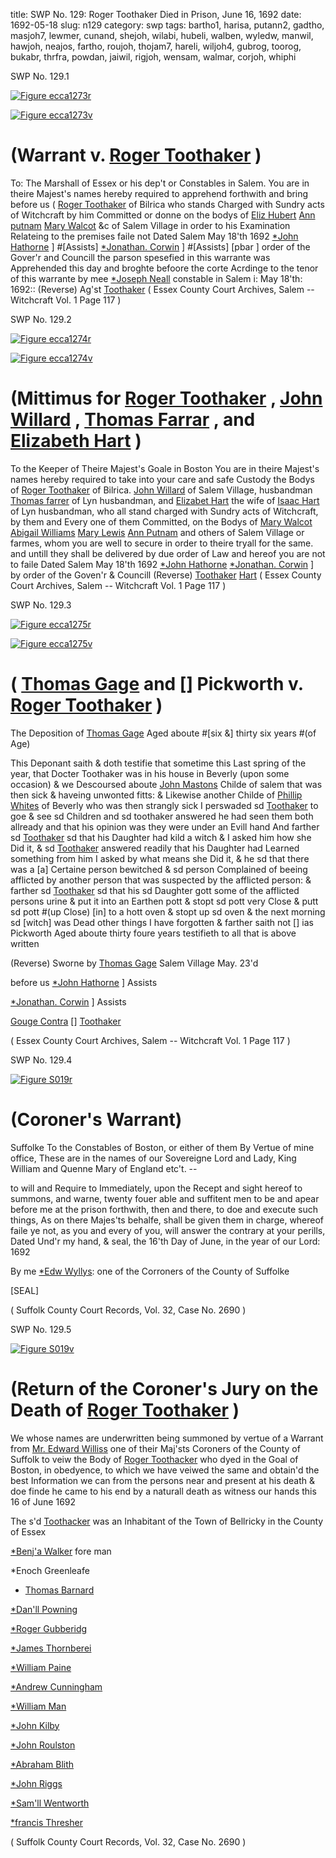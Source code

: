 title: SWP No. 129: Roger Toothaker Died in Prison, June 16, 1692
date: 1692-05-18
slug: n129
category: swp
tags: bartho1, harisa, putann2, gadtho, masjoh7, lewmer, cunand, shejoh, wilabi, hubeli, walben, wyledw, manwil, hawjoh, neajos, fartho, roujoh, thojam7, hareli, wiljoh4, gubrog, toorog, bukabr, thrfra, powdan, jaiwil, rigjoh, wensam, walmar, corjoh, whiphi




<div markdown class="doc" id="n129.1">

<div class="doc_id">SWP No. 129.1</div>



<span markdown class="figure">[![Figure ecca1273r](archives/ecca/thumb/ecca1273r.jpg)](archives/ecca/large/ecca1273r.jpg)</span>



<span markdown class="figure">[![Figure ecca1273v](archives/ecca/thumb/ecca1273v.jpg)](archives/ecca/large/ecca1273v.jpg)</span>


# (Warrant v. [Roger Toothaker](/tag/toorog.html) )
To: The Marshall of Essex or his dep't or Constables  in Salem. 
You are in theire Majest's names hereby required to apprehend forthwith and bring before us ( [Roger Toothaker](/tag/toorog.html) of Bilrica who stands Charged with Sundry acts of Witchcraft by him Committed or donne on the bodys of [Eliz Hubert](/tag/hubeli.html) [Ann putnam](/tag/putann2.html) [Mary Walcot](/tag/walmar.html) &c of Salem Village in order to his Examination Relateing to the premises faile not
Dated Salem  May 18'th 1692  [*John Hathorne](/tag/hawjoh.html) ] #[Assists] [*Jonathan. Corwin](/tag/corjoh.html) ] #[Assists] [pbar ] order of the Gover'r and Councill  the parson spesefied in this warrante was Apprehended this day and broghte befoore the corte Acrdinge to the tenor of this warrante by mee  [*Joseph Neall](/tag/neajos.html) constable in Salem i: May 18'th: 1692:: (Reverse)  Ag'st [Toothaker](/tag/toorog.html) ( Essex County Court Archives, Salem -- Witchcraft Vol. 1 Page 117 )

</div>



<div markdown class="doc" id="n129.2">

<div class="doc_id">SWP No. 129.2</div>



<span markdown class="figure">[![Figure ecca1274r](archives/ecca/thumb/ecca1274r.jpg)](archives/ecca/large/ecca1274r.jpg)</span>



<span markdown class="figure">[![Figure ecca1274v](archives/ecca/thumb/ecca1274v.jpg)](archives/ecca/large/ecca1274v.jpg)</span>


# (Mittimus for [Roger Toothaker](/tag/toorog.html) , [John Willard](/tag/wiljoh4.html) , [Thomas Farrar](/tag/fartho.html) , and [Elizabeth Hart](/tag/hareli.html) )
To the Keeper of Theire Majest's Goale  in Boston 
You are in theire Majest's names hereby required to take into your care and safe Custody the Bodys of [Roger Toothaker](/tag/toorog.html) of Bilrica. [John Willard](/tag/wiljoh4.html) of Salem Village, husbandman [Thomas farrer](/tag/fartho.html) of Lyn husbandman, and [Elizabet Hart](/tag/hareli.html) the wife of [Isaac Hart](/tag/harisa.html) of Lyn husbandman, who all stand charged with Sundry acts of Witchcraft, by them and Every one of them Committed, on the Bodys of [Mary Walcot](/tag/walmar.html) [Abigail Williams](/tag/wilabi.html) [Mary Lewis](/tag/lewmer.html) [Ann Putnam](/tag/putann2.html) and others of Salem Village or farmes, whom you are well to secure in order to theire tryall for the same. and untill they shall be delivered by due order of Law and hereof you are not to faile
Dated Salem  May 18'th 1692  [*John Hathorne](/tag/hawjoh.html) [*Jonathan. Corwin](/tag/corjoh.html) ] by order of the Goven'r & Councill (Reverse)  [Toothaker](/tag/toorog.html) [Hart](/tag/hareli.html) ( Essex County Court Archives, Salem -- Witchcraft Vol. 1 Page 117 )

</div>



<div markdown class="doc" id="n129.3">

<div class="doc_id">SWP No. 129.3</div>



<span markdown class="figure">[![Figure ecca1275r](archives/ecca/thumb/ecca1275r.jpg)](archives/ecca/large/ecca1275r.jpg)</span>



<span markdown class="figure">[![Figure ecca1275v](archives/ecca/thumb/ecca1275v.jpg)](archives/ecca/large/ecca1275v.jpg)</span>


# ( [Thomas Gage](/tag/gadtho.html) and [] Pickworth v. [Roger Toothaker](/tag/toorog.html) )

The Deposition of [Thomas Gage](/tag/gadtho.html) Aged aboute #[six &] thirty six years #(of Age)

This Deponant saith & doth testifie that sometime this Last spring of the year, that Docter Toothaker was in his house in Beverly (upon some occasion) & we Descoursed aboute [John Mastons](/tag/masjoh7.html) Childe of salem that was then sick & haveing unwonted fitts: & Likewise another Childe of [Phillip Whites](/tag/whiphi.html) of Beverly who was then strangly sick I perswaded sd [Toothaker](/tag/toorog.html) to goe & see sd Children and sd toothaker answered he had seen them both allready and that his opinion was they were under an Evill hand And farther sd [Toothaker](/tag/toorog.html) sd that his Daughter had kild a witch & I asked him how she Did it, & sd [Toothaker](/tag/toorog.html) answered readily that his Daughter had Learned something from  him I asked by what means she Did it, & he sd that there was a [a] Certaine person bewitched & sd person Complained of beeing afflicted by another person that was suspected by the afflicted person: & farther sd [Toothaker](/tag/toorog.html) sd that his sd Daughter gott some of the afflicted persons urine & put it into an Earthen pott & stopt sd pott very Close & putt sd pott #(up Close) [in] to a hott oven & stopt up sd oven & the next morning sd [witch] was Dead other things I have forgotten & farther saith not [] ias Pickworth Aged aboute thirty foure years testifieth to all that is above written

(Reverse) Sworne by [Thomas Gage](/tag/gadtho.html) Salem Village May. 23'd 

before us [*John Hathorne](/tag/hawjoh.html) ] Assists

[*Jonathan. Corwin](/tag/corjoh.html) ] Assists

[Gouge Contra](/tag/gadtho.html) [] [Toothaker](/tag/toorog.html)

( Essex County Court Archives, Salem -- Witchcraft Vol. 1 Page 117 )


</div>



<div markdown class="doc" id="n129.4">

<div class="doc_id">SWP No. 129.4</div>



<span markdown class="figure">[![Figure S019r](archives/Suffolk/small/S019A.jpg)](archives/Suffolk/large/S019A.jpg)</span>


# (Coroner's Warrant) 

Suffolke To the Constables of Boston, or either of them By Vertue of mine office, These are in the names of our Sovereigne Lord and Lady, King William and Quenne Mary of England etc't. --

to will and Require to Immediately, upon the Recept and sight hereof to summons, and warne, twenty fouer able and suffitent men to be and apear before me at the prison forthwith, then and there, to doe and execute such things, As on there Majes'ts behalfe, shall be given them in charge, whereof faile ye not, as you and every of you, will answer the contrary at your perills, Dated Und'r my hand, & seal, the 16'th Day of June, in the year of our Lord: 1692

By me [*Edw Wyllys](/tag/wyledw.html): one of the Corroners of the County of Suffolke

[SEAL] 

( Suffolk County Court Records, Vol. 32, Case No. 2690 )


</div>



<div markdown class="doc" id="n129.5">

<div class="doc_id">SWP No. 129.5</div>



<span markdown class="figure">[![Figure S019v](archives/Suffolk/small/S019B.jpg)](archives/Suffolk/large/S019B.jpg)</span>


# (Return of the Coroner's Jury on the Death of [Roger Toothaker](/tag/toorog.html) )

We whose names are underwritten being summoned by vertue of a Warrant from [Mr. Edward Williss](/tag/wyledw.html) one of their Maj'sts Coroners of the County of Suffolk to veiw the Body of [Roger Toothacker](/tag/toorog.html) who dyed in the Goal of Boston, in obedyence, to which we have veiwed the same and obtain'd the best Information we can from the persons near and present at his death & doe finde he came to his end by a naturall death as witness our hands this 16 of June 1692 

The s'd [Toothacker](/tag/toorog.html) was an Inhabitant of the Town of Bellricky in the County of Essex

[*Benj'a Walker](/tag/walben.html) fore man

*Enoch Greenleafe 

* [Thomas Barnard](/tag/bartho1.html)

[*Dan'll Powning](/tag/powdan.html)

[*Roger Gubberidg](/tag/gubrog.html)

[*James Thornberei](/tag/thojam7.html)

[*William Paine](/tag/jaiwil.html)

[*Andrew Cunningham](/tag/cunand.html)

[*William Man](/tag/manwil.html)

[*John Kilby](/tag/shejoh.html)

[*John Roulston](/tag/roujoh.html)

[*Abraham Blith](/tag/bukabr.html)

[*John Riggs](/tag/rigjoh.html)

[*Sam'll Wentworth](/tag/wensam.html)

[*francis Thresher](/tag/thrfra.html)

( Suffolk County Court Records, Vol. 32, Case No. 2690 )


</div>

